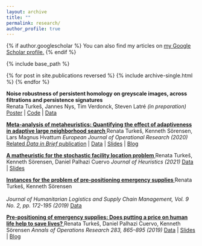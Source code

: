 ```yaml
---
layout: archive
title: ""
permalink: research/
author_profile: true
---
```


{% if author.googlescholar %}
  You can also find my articles on <u><a href="{{author.googlescholar}}">my Google Scholar profile</a>.</u>
{% endif %}

{% include base_path %}

{% for post in site.publications reversed %}
  {% include archive-single.html %}
{% endfor %}


<strong> Noise robustness of persistent homology on greyscale images, across filtrations and persistence signatures </strong> <br>
Renata Turkeš, Jannes Nys, Tim Verdonck, Steven Latré
<em>(in preparation)</em>
<a href="https://www.imsi.institute/wp-content/uploads/2021/04/Turkes.png">Poster</a> | <a href="https://github.com/renata-turkes/turkevs2021noise">Code</a> | <a href="http://yann.lecun.com/exdb/mnist/">Data</a> 


<a href="https://www.sciencedirect.com/science/article/pii/S037722172030936X?via%3Dihub"> <strong> Meta-analysis of metaheuristics: Quantifying the effect of adaptiveness in adaptive large neighborhood search </strong> </a>
Renata Turkeš, Kenneth Sörensen, Lars Magnus Hvattum
<em>European Journal of Operational Research (2020)</em>
<a href="https://www.sciencedirect.com/science/article/pii/S2352340920314505">Related <em>Data in Brief</em> publication</a> | <a href="https://data.mendeley.com/datasets/h4smx32r4t/3">Data</a> | <a href="https://antor.uantwerpen.be/wp-content/papercite-data/pdf/turkevs2019meta_pres.pdf">Slides</a> | <a href="https://antor.uantwerpen.be/meta-analysis-of-metaheuristics/">Blog</a>


<a href="https://link.springer.com/article/10.1007/s10732-021-09468-y"> <strong> A matheuristic for the stochastic facility location problem </strong> </a>
Renata Turkeš, Kenneth Sörensen, Daniel Palhazi Cuervo
<em>Journal of Heuristics (2021)</em>
<a href="https://antor.uantwerpen.be/data-used-in-the-paper-a-matheuristic-for-the-pre-positioning-of-emergency-supplies/">Data</a> | <a href="https://antor.uantwerpen.be/wp-content/papercite-data/pdf/turkevs2018matheuristic_pres.pdf">Slides</a>


<a href="https://www.emerald.com/insight/content/doi/10.1108/JHLSCM-02-2018-0016/full/html"> <strong> Instances for the problem of pre-positioning emergency supplies </strong> </a>
Renata Turkeš, Kenneth Sörensen <br>  
<em>Journal of Humanitarian Logistics and Supply Chain Management, Vol. 9 No. 2, pp. 172-195 (2019)</em>
<a href="https://antor.uantwerpen.be/prepositioning-problem-instances/">Data</a> 


<a href="https://link.springer.com/article/10.1007%2Fs10479-017-2702-1"> <strong> Pre-positioning of emergency supplies: Does putting a price on human life help to save lives? </strong> </a>
Renata Turkeš, Daniel Palhazi Cuervo, Kenneth Sörensen
<em>Annals of Operations Research 283, 865–895 (2019)</em>
<a href="https://antor.uantwerpen.be/data-used-in-the-paper-pre-positioning-of-emergency-supplies-does-putting-a-price-on-human-life-help-to-save-lives/">Data</a> | <a href="https://antor.uantwerpen.be/wp-content/papercite-data/pdf/turkevs2016pre_pres.pdf">Slides</a> | <a href="https://antor.uantwerpen.be/does-putting-a-price-on-human-life-help-to-save-lives/">Blog</a>
